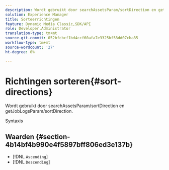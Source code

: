 ```yaml
---
description: Wordt gebruikt door searchAssetsParam/sortDirection en getJobLogsParam/sortDirection.
solution: Experience Manager
title: Sorteerrichtingen
feature: Dynamic Media Classic,SDK/API
role: Developer,Administrator
translation-type: tm+mt
source-git-commit: 052bfcbcf1bd4ccf60afa7e3325bf58dd07cba85
workflow-type: tm+mt
source-wordcount: '27'
ht-degree: 0%

---
```



# Richtingen sorteren{#sort-directions}

Wordt gebruikt door searchAssetsParam/sortDirection en getJobLogsParam/sortDirection.

Syntaxis

## Waarden {#section-4b14bf4b990e4f5897bff806ed3e137b}

* [!DNL `Ascending`]
* [!DNL `Descending`]

